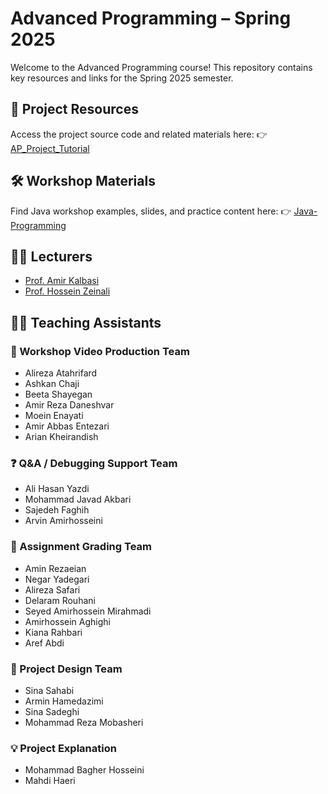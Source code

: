 # Advanced Programming – Spring 2025

Welcome to the Advanced Programming course! This repository contains key resources and links for the Spring 2025 semester.

## 🔗 Project Resources

Access the project source code and related materials here:
👉 [AP\_Project\_Tutorial](https://github.com/MahdiHaeri/AP_Project_Tutorial)

## 🛠 Workshop Materials

Find Java workshop examples, slides, and practice content here:
👉 [Java-Programming](https://github.com/AUT-Programming/Java-Programming)

## 👨‍🏫 Lecturers

* [Prof. Amir Kalbasi](https://www.linkedin.com/in/amir-kalbasi-2235a271)
* [Prof. Hossein Zeinali](https://www.linkedin.com/in/hossein-zeinali-2342aa78)

## 👨‍💻 Teaching Assistants

### 🎥 Workshop Video Production Team

* Alireza Atahrifard
* Ashkan Chaji
* Beeta Shayegan
* Amir Reza Daneshvar
* Moein Enayati
* Amir Abbas Entezari
* Arian Kheirandish

### ❓ Q\&A / Debugging Support Team

* Ali Hasan Yazdi
* Mohammad Javad Akbari
* Sajedeh Faghih
* Arvin Amirhosseini

### 📝 Assignment Grading Team

* Amin Rezaeian
* Negar Yadegari
* Alireza Safari
* Delaram Rouhani
* Seyed Amirhossein Mirahmadi
* Amirhossein Aghighi
* Kiana Rahbari
* Aref Abdi

### 📁 Project Design Team

* Sina Sahabi
* Armin Hamedazimi
* Sina Sadeghi
* Mohammad Reza Mobasheri

### 💡 Project Explanation

* Mohammad Bagher Hosseini
* Mahdi Haeri
